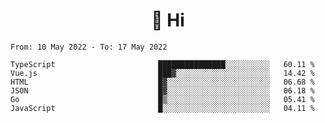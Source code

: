 <h1 align="center">👋 Hi</h1>
<!-- <h3 align="center">An enthusiastic frontend developer</h3> -->

<!--START_SECTION:waka-->

```text
From: 10 May 2022 - To: 17 May 2022

TypeScript                       ███████████████░░░░░░░░░░   60.11 %
Vue.js                           ███▓░░░░░░░░░░░░░░░░░░░░░   14.42 %
HTML                             █▓░░░░░░░░░░░░░░░░░░░░░░░   06.68 %
JSON                             █▓░░░░░░░░░░░░░░░░░░░░░░░   06.18 %
Go                               █▒░░░░░░░░░░░░░░░░░░░░░░░   05.41 %
JavaScript                       █░░░░░░░░░░░░░░░░░░░░░░░░   04.11 %
```

<!--END_SECTION:waka-->
